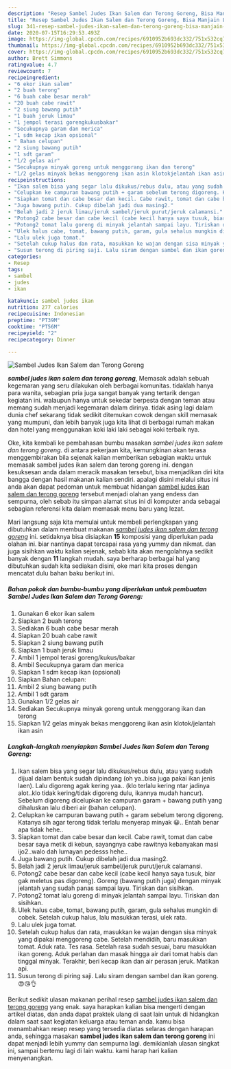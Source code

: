 ```yaml
---
description: "Resep Sambel Judes Ikan Salem dan Terong Goreng, Bisa Manjain Lidah"
title: "Resep Sambel Judes Ikan Salem dan Terong Goreng, Bisa Manjain Lidah"
slug: 341-resep-sambel-judes-ikan-salem-dan-terong-goreng-bisa-manjain-lidah
date: 2020-07-15T16:29:53.493Z
image: https://img-global.cpcdn.com/recipes/6910952b693dc332/751x532cq70/sambel-judes-ikan-salem-dan-terong-goreng-foto-resep-utama.jpg
thumbnail: https://img-global.cpcdn.com/recipes/6910952b693dc332/751x532cq70/sambel-judes-ikan-salem-dan-terong-goreng-foto-resep-utama.jpg
cover: https://img-global.cpcdn.com/recipes/6910952b693dc332/751x532cq70/sambel-judes-ikan-salem-dan-terong-goreng-foto-resep-utama.jpg
author: Brett Simmons
ratingvalue: 4.7
reviewcount: 7
recipeingredient:
- "6 ekor ikan salem"
- "2 buah terong"
- "6 buah cabe besar merah"
- "20 buah cabe rawit"
- "2 siung bawang putih"
- "1 buah jeruk limau"
- "1 jempol terasi gorengkukusbakar"
- "Secukupnya garam dan merica"
- "1 sdm kecap ikan opsional"
- " Bahan celupan"
- "2 siung bawang putih"
- "1 sdt garam"
- "1/2 gelas air"
- "Secukupnya minyak goreng untuk menggorang ikan dan terong"
- "1/2 gelas minyak bekas menggoreng ikan asin klotokjelantah ikan asin"
recipeinstructions:
- "Ikan salem bisa yang segar lalu dikukus/rebus dulu, atau yang sudah dijual dalam bentuk sudah dipindang (oh ya..bisa juga pakai ikan jenis laen). Lalu digoreng agak kering yaa.. (klo terlalu kering ntar jadinya alot..klo tidak kering/tidak digoreng dulu, ikannya mudah hancur). Sebelum digoreng dicelupkan ke campuran garam + bawang putih yang dihaluskan lalu diberi air (bahan celupan)."
- "Celupkan ke campuran bawang putih + garam sebelum terong digoreng. Katanya sih agar terong tidak terlalu menyerap minyak 😀.. Entah benar apa tidak hehe.."
- "Siapkan tomat dan cabe besar dan kecil. Cabe rawit, tomat dan cabe besar saya metik di kebun, sayangnya cabe rawitnya kebanyakan masi ijo2..walo dah lumayan pedesss hehe.."
- "Juga bawang putih. Cukup dibelah jadi dua masing2."
- "Belah jadi 2 jeruk limau/jeruk sambel/jeruk purut/jeruk calamansi."
- "Potong2 cabe besar dan cabe kecil (cabe kecil hanya saya tusuk, biar gak meletus pas digoreng). Goreng (bawang putih juga) dengan minyak jelantah yang sudah panas sampai layu. Tiriskan dan sisihkan."
- "Potong2 tomat lalu goreng di minyak jelantah sampai layu. Tiriskan dan sisihkan."
- "Ulek halus cabe, tomat, bawang putih, garam, gula sehalus mungkin di cobek. Setelah cukup halus, lalu masukkan terasi, ulek rata."
- "Lalu ulek juga tomat."
- "Setelah cukup halus dan rata, masukkan ke wajan dengan sisa minyak yang dipakai menggoreng cabe. Setelah mendidih, baru masukkan tomat. Aduk rata. Tes rasa. Setelah rasa sudah sesuai, baru masukkan ikan goreng. Aduk perlahan dan masak hingga air dari tomat habis dan tinggal minyak. Terakhir, beri kecap ikan dan air perasan jeruk. Matikan api."
- "Susun terong di piring saji. Lalu siram dengan sambel dan ikan goreng. 😍😘👌"
categories:
- Resep
tags:
- sambel
- judes
- ikan

katakunci: sambel judes ikan 
nutrition: 277 calories
recipecuisine: Indonesian
preptime: "PT39M"
cooktime: "PT56M"
recipeyield: "2"
recipecategory: Dinner

---
```



![Sambel Judes Ikan Salem dan Terong Goreng](https://img-global.cpcdn.com/recipes/6910952b693dc332/751x532cq70/sambel-judes-ikan-salem-dan-terong-goreng-foto-resep-utama.jpg)

<b><i>sambel judes ikan salem dan terong goreng</i></b>, Memasak adalah sebuah kegemaran yang seru dilakukan oleh berbagai komunitas. tidaklah hanya para wanita, sebagian pria juga sangat banyak yang tertarik dengan kegiatan ini. walaupun hanya untuk sekedar berpesta dengan teman atau memang sudah menjadi kegemaran dalam dirinya. tidak asing lagi dalam dunia chef sekarang tidak sedikit ditemukan cowok dengan skill memasak yang mumpuni, dan lebih banyak juga kita lihat di berbagai rumah makan dan hotel yang menggunakan koki laki laki sebagai koki terbaik nya.

Oke, kita kembali ke pembahasan bumbu masakan <i>sambel judes ikan salem dan terong goreng</i>. di antara pekerjaan kita, kemungkinan akan terasa menggembirakan bila sejenak kalian memberikan sebagian waktu untuk memasak sambel judes ikan salem dan terong goreng ini. dengan kesuksesan anda dalam meracik masakan tersebut, bisa menjadikan diri kita bangga dengan hasil makanan kalian sendiri. apalagi disini melalui situs ini anda akan dapat pedoman untuk membuat hidangan <u>sambel judes ikan salem dan terong goreng</u> tersebut menjadi olahan yang endess dan sempurna, oleh sebab itu simpan alamat situs ini di komputer anda sebagai sebagian referensi kita dalam memasak menu baru yang lezat.




Mari langsung saja kita memulai untuk membeli perlengkapan yang dibutuhkan dalam membuat makanan <u><i>sambel judes ikan salem dan terong goreng</i></u> ini. setidaknya bisa disiapkan <b>15</b> komposisi yang diperlukan pada olahan ini. biar nantinya dapat tercapai rasa yang yummy dan nikmat. dan juga sisihkan waktu kalian sejenak, sebab kita akan mengolahnya sedikit banyak dengan <b>11</b> langkah mudah. saya berharap berbagai hal yang dibutuhkan sudah kita sediakan disini, oke mari kita proses dengan mencatat dulu bahan baku berikut ini.

<!--inarticleads1-->

##### Bahan pokok dan bumbu-bumbu yang diperlukan untuk pembuatan Sambel Judes Ikan Salem dan Terong Goreng:

1. Gunakan 6 ekor ikan salem
1. Siapkan 2 buah terong
1. Sediakan 6 buah cabe besar merah
1. Siapkan 20 buah cabe rawit
1. Siapkan 2 siung bawang putih
1. Siapkan 1 buah jeruk limau
1. Ambil 1 jempol terasi goreng/kukus/bakar
1. Ambil Secukupnya garam dan merica
1. Siapkan 1 sdm kecap ikan (opsional)
1. Siapkan  Bahan celupan:
1. Ambil 2 siung bawang putih
1. Ambil 1 sdt garam
1. Gunakan 1/2 gelas air
1. Sediakan Secukupnya minyak goreng untuk menggorang ikan dan terong
1. Siapkan 1/2 gelas minyak bekas menggoreng ikan asin klotok/jelantah ikan asin




<!--inarticleads2-->

##### Langkah-langkah menyiapkan Sambel Judes Ikan Salem dan Terong Goreng:

1. Ikan salem bisa yang segar lalu dikukus/rebus dulu, atau yang sudah dijual dalam bentuk sudah dipindang (oh ya..bisa juga pakai ikan jenis laen). Lalu digoreng agak kering yaa.. (klo terlalu kering ntar jadinya alot..klo tidak kering/tidak digoreng dulu, ikannya mudah hancur). Sebelum digoreng dicelupkan ke campuran garam + bawang putih yang dihaluskan lalu diberi air (bahan celupan).
1. Celupkan ke campuran bawang putih + garam sebelum terong digoreng. Katanya sih agar terong tidak terlalu menyerap minyak 😀.. Entah benar apa tidak hehe..
1. Siapkan tomat dan cabe besar dan kecil. Cabe rawit, tomat dan cabe besar saya metik di kebun, sayangnya cabe rawitnya kebanyakan masi ijo2..walo dah lumayan pedesss hehe..
1. Juga bawang putih. Cukup dibelah jadi dua masing2.
1. Belah jadi 2 jeruk limau/jeruk sambel/jeruk purut/jeruk calamansi.
1. Potong2 cabe besar dan cabe kecil (cabe kecil hanya saya tusuk, biar gak meletus pas digoreng). Goreng (bawang putih juga) dengan minyak jelantah yang sudah panas sampai layu. Tiriskan dan sisihkan.
1. Potong2 tomat lalu goreng di minyak jelantah sampai layu. Tiriskan dan sisihkan.
1. Ulek halus cabe, tomat, bawang putih, garam, gula sehalus mungkin di cobek. Setelah cukup halus, lalu masukkan terasi, ulek rata.
1. Lalu ulek juga tomat.
1. Setelah cukup halus dan rata, masukkan ke wajan dengan sisa minyak yang dipakai menggoreng cabe. Setelah mendidih, baru masukkan tomat. Aduk rata. Tes rasa. Setelah rasa sudah sesuai, baru masukkan ikan goreng. Aduk perlahan dan masak hingga air dari tomat habis dan tinggal minyak. Terakhir, beri kecap ikan dan air perasan jeruk. Matikan api.
1. Susun terong di piring saji. Lalu siram dengan sambel dan ikan goreng. 😍😘👌




Berikut sedikit ulasan makanan perihal resep <u>sambel judes ikan salem dan terong goreng</u> yang enak. saya harapkan kalian bisa mengerti dengan artikel diatas, dan anda dapat praktek ulang di saat lain untuk di hidangkan dalam saat saat kegiatan keluarga atau teman anda. kamu bisa menambahkan resep resep yang tersedia diatas selaras dengan harapan anda, sehingga masakan <b>sambel judes ikan salem dan terong goreng</b> ini dapat menjadi lebih yummy dan sempurna lagi. demikianlah ulasan singkat ini, sampai bertemu lagi di lain waktu. kami harap hari kalian menyenangkan.
